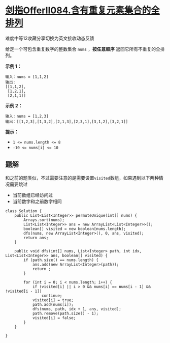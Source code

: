 # [剑指OfferII084.含有重复元素集合的全排列 ](https://leetcode-cn.com/problems/7p8L0Z/)

难度中等12收藏分享切换为英文接收动态反馈

给定一个可包含重复数字的整数集合 `nums` ，**按任意顺序** 返回它所有不重复的全排列。

 

**示例 1：**

```
输入：nums = [1,1,2]
输出：
[[1,1,2],
 [1,2,1],
 [2,1,1]]
```

**示例 2：**

```
输入：nums = [1,2,3]
输出：[[1,2,3],[1,3,2],[2,1,3],[2,3,1],[3,1,2],[3,2,1]]
```

 

**提示：**

- `1 <= nums.length <= 8`
- `-10 <= nums[i] <= 10`

## 题解

和之前的题类似，不过需要注意的是需要设置`visited`数组，如果遇到以下两种情况需要跳过

* 当前数组已经访问过
* 当前数字和之前数字相同

```
class Solution {
    public List<List<Integer>> permuteUnique(int[] nums) {
        Arrays.sort(nums);
        List<List<Integer>> ans = new ArrayList<List<Integer>>();
        boolean[] visited = new boolean[nums.length];
        dfs(nums, new ArrayList<Integer>(), 0, ans, visited);
        return ans;
    }

    public void dfs(int[] nums, List<Integer> path, int idx, List<List<Integer>> ans, boolean[] visited) {
        if (path.size() == nums.length) {
            ans.add(new ArrayList<Integer>(path));
            return ;
        }

        for (int i = 0; i < nums.length; i++) {
            if (visited[i] || i > 0 && nums[i] == nums[i - 1] && !visited[i - 1])
                continue;
            visited[i] = true;
            path.add(nums[i]);
            dfs(nums, path, idx + 1, ans, visited);
            path.remove(path.size() - 1);
            visited[i] = false;
        }
    }

}
```

